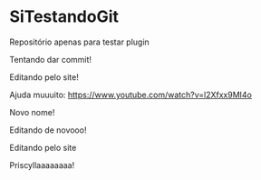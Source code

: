 SiTestandoGit
=============

Repositório apenas para testar plugin

Tentando dar commit!

Editando pelo site!


Ajuda muuuito: https://www.youtube.com/watch?v=l2Xfxx9MI4o

Novo nome!

Editando de novooo!

Editando pelo site

Priscyllaaaaaaaa!
